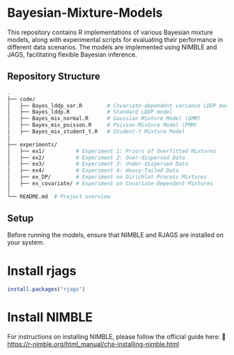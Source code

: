 # Bayesian-Mixture-Models

This repository contains R implementations of various Bayesian mixture models, along with experimental scripts for evaluating their performance in different data scenarios. The models are implemented using NIMBLE and JAGS, facilitating flexible Bayesian inference.

## Repository Structure
```bash
.
├── code/
│   ├── Bayes_lddp_var.R        # Covariate-dependent variance LDDP model
│   ├── Bayes_lddp.R            # Standard LDDP model
│   ├── Bayes_mix_normal.R      # Gaussian Mixture Model (GMM)
│   ├── Bayes_mix_poisson.R     # Poisson Mixture Model (PMM)
│   ├── Bayes_mix_student_t.R   # Student-t Mixture Model
│
├── experiments/
│   ├── ex1/          # Experiment 1: Priors of Overfitted Mixtures
│   ├── ex2/          # Experiment 2: Over-dispersed Data
│   ├── ex3/          # Experiment 3: Under-dispersed Data
│   ├── ex4/          # Experiment 4: Heavy-Tailed Data
│   ├── ex_DP/        # Experiment on Dirichlet Process Mixtures
│   ├── ex_covariate/ # Experiment on Covariate-Dependent Mixtures
│
└── README.md  # Project overview
```

## Setup
Before running the models, ensure that NIMBLE and RJAGS are installed on your system.

# Install rjags
```r
install.packages("rjags")
```


# Install NIMBLE

For instructions on installing NIMBLE, please follow the official guide here:
🔗 https://r-nimble.org/html_manual/cha-installing-nimble.html
